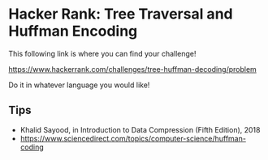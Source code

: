 # Hacker Rank: Tree Traversal and Huffman Encoding

This following link is where you can find your challenge!

https://www.hackerrank.com/challenges/tree-huffman-decoding/problem

Do it in whatever language you would like!


## Tips
- Khalid Sayood, in Introduction to Data Compression (Fifth Edition), 2018
- https://www.sciencedirect.com/topics/computer-science/huffman-coding